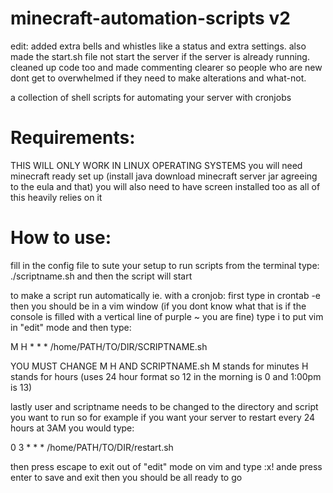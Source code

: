 # minecraft-automation-scripts v2

edit: added extra bells and whistles like a status and extra settings. also made the start.sh file not start the server if the server is already running. cleaned up code too and made commenting clearer so people who are new dont get to overwhelmed if they need to make alterations and what-not.

a collection of shell scripts for automating your server with cronjobs
# Requirements:
THIS WILL ONLY WORK IN LINUX OPERATING SYSTEMS
you will need minecraft ready set up (install java download minecraft server jar agreeing to the eula and that)
you will also need to have screen installed too as all of this heavily relies on it

# How to use:
fill in the config file to sute your setup
to run scripts from the terminal type: ./scriptname.sh and then the script will start

to make a script run automatically ie. with a cronjob:
first type in crontab -e
then you should be in a vim window (if you dont know what that is if the console is filled with a vertical line of purple ~ you are fine)
type i to put vim in "edit" mode and then type:

M H * * * /home/PATH/TO/DIR/SCRIPTNAME.sh

YOU MUST CHANGE M H AND SCRIPTNAME.sh
M stands for minutes H stands for hours (uses 24 hour format so 12 in the morning is 0 and 1:00pm is 13)

lastly user and scriptname needs to be changed to the directory and script you want to run 
so for example if you want your server to restart every 24 hours at 3AM you would type:

0 3 * * * /home/PATH/TO/DIR/restart.sh

then press escape to exit out of "edit" mode on vim and type :x! ande press enter to save and exit
then you should be all ready to go

